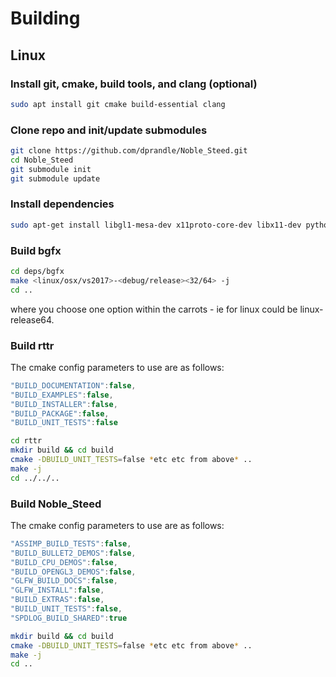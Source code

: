 # Building

## Linux

### Install git, cmake, build tools, and clang (optional)

```sh
sudo apt install git cmake build-essential clang
```

### Clone repo and init/update submodules

```sh
git clone https://github.com/dprandle/Noble_Steed.git
cd Noble_Steed
git submodule init
git submodule update
```

### Install dependencies

```sh
sudo apt-get install libgl1-mesa-dev x11proto-core-dev libx11-dev python3 python3-dev xorg-dev
```

### Build bgfx

```sh
cd deps/bgfx
make <linux/osx/vs2017>-<debug/release><32/64> -j
cd ..
```

where you choose one option within the carrots - ie for linux could be linux-release64.

### Build rttr

The cmake config parameters to use are as follows:

```js
"BUILD_DOCUMENTATION":false,
"BUILD_EXAMPLES":false,
"BUILD_INSTALLER":false,
"BUILD_PACKAGE":false,
"BUILD_UNIT_TESTS":false
```

```sh
cd rttr
mkdir build && cd build
cmake -DBUILD_UNIT_TESTS=false *etc etc from above* ..
make -j
cd ../../..
```

### Build Noble_Steed

The cmake config parameters to use are as follows:

```js
"ASSIMP_BUILD_TESTS":false,
"BUILD_BULLET2_DEMOS":false,
"BUILD_CPU_DEMOS":false,
"BUILD_OPENGL3_DEMOS":false,
"GLFW_BUILD_DOCS":false,
"GLFW_INSTALL":false,
"BUILD_EXTRAS":false,
"BUILD_UNIT_TESTS":false,
"SPDLOG_BUILD_SHARED":true
```

```sh
mkdir build && cd build
cmake -DBUILD_UNIT_TESTS=false *etc etc from above* ..
make -j
cd ..
```
